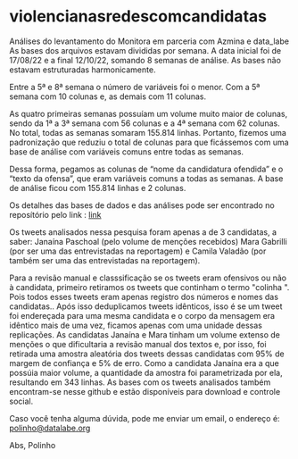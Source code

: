 # violencianasredescomcandidatas
Análises do levantamento do Monitora em parceria com Azmina e data_labe
As bases dos arquivos estavam divididas por semana. A data inicial foi de 17/08/22 e a final 12/10/22, somando 8 semanas de análise.
As bases não estavam estruturadas harmonicamente. 

Entre a 5ª e 8ª semana o número de variáveis foi o menor. 
Com a 5ª semana com 10 colunas e, as demais com 11 colunas.

As quatro primeiras semanas possuíam um volume muito maior de colunas, sendo da 1ª a 3ª semana com 56 colunas e a 4ª semana com 62 colunas.
No total, todas as semanas somaram 155.814 linhas.
Portanto, fizemos uma padronização que reduziu o total de colunas para que ficássemos com uma base de análise com variáveis comuns entre todas as semanas.

Dessa forma, pegamos as colunas de “nome da candidatura ofendida” e o “texto da ofensa”, que eram variáveis comuns a todas as semanas.
A base de análise ficou com 155.814 linhas e 2 colunas.

Os detalhes das bases de dados e das análises pode ser encontrado no reposítório pelo link : 
[link](https://mega.nz/file/oUIw1JwR#GIRL7Rjd6m5lmV2bg2luIuFM376TISYFF5CwwQLS8tM)

Os tweets analisados nessa pesquisa foram apenas a de 3 candidatas, a saber:
Janaína Paschoal (pelo volume de menções recebidos)
Mara Gabrilli (por ser uma das entrevistadas na reportagem) e
Camila Valadão (por também ser uma das entrevistadas na reportagem).

Para a revisão manual e classsificação se os tweets eram ofensivos ou não à candidata, primeiro retiramos os tweets que continham o termo "colinha ".
Pois todos esses tweets eram apenas registro dos números e nomes das candidatas.. Após isso deduplicamos tweets idênticos, isso é se um tweet foi endereçada para
uma mesma candidata e o corpo da mensagem era idêntico mais de uma vez, ficamos apenas com uma unidade dessas replicações.
As candidatas Janaína e Mara tinham um volume extenso de menções o que dificultaria a revisão manual dos textos e, por isso, foi retirada uma amostra
aleatória dos tweets dessas candidatas com 95% de margem de confiança e 5% de erro. Como a candidata Janaína era a que possúia maior volume, a quantidade
da amostra foi parametrizada por ela, resultando em 343 linhas.
As bases com os tweets analisados também encontram-se nesse github e estão disponíveis para download e controle social.

Caso você tenha alguma dúvida, pode me enviar um email, o endereço é: polinho@datalabe.org

Abs,
Polinho
